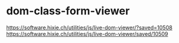 # dom-class-form-viewer
https://software.hixie.ch/utilities/js/live-dom-viewer/?saved=10508
 https://software.hixie.ch/utilities/js/live-dom-viewer/saved/10509

